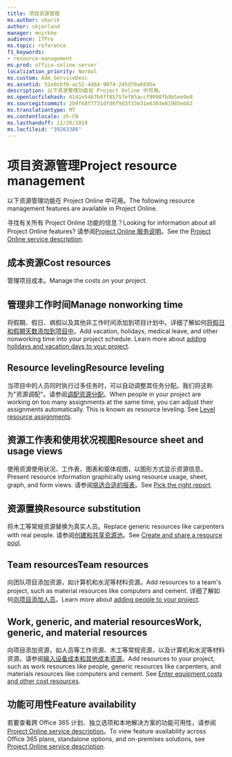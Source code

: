 ```yaml
---
title: 项目资源管理
ms.author: sharik
author: skjerland
manager: mnirkhe
audience: ITPro
ms.topic: reference
f1_keywords:
- resource-management
ms.prod: office-online-server
localization_priority: Normal
ms.custom: Adm_ServiceDesc
ms.assetid: 51e0cbf6-ac52-4d84-9074-245d70a6695e
description: 以下资源管理功能在 Project Online 中可用。
ms.openlocfilehash: 6141e5467b4ff85757ef85accf9098fb9b5ee9e8
ms.sourcegitcommit: 2b9f68f7731dfd6f9d3f33e31e6303e81985ebb2
ms.translationtype: MT
ms.contentlocale: zh-CN
ms.lasthandoff: 11/26/2019
ms.locfileid: "39263386"
---
```

# <a name="project-resource-management"></a><span data-ttu-id="75739-103">项目资源管理</span><span class="sxs-lookup"><span data-stu-id="75739-103">Project resource management</span></span>

<span data-ttu-id="75739-104">以下资源管理功能在 Project Online 中可用。</span><span class="sxs-lookup"><span data-stu-id="75739-104">The following resource management features are available in Project Online.</span></span>
  
<span data-ttu-id="75739-105">寻找有关所有 Project Online 功能的信息？</span><span class="sxs-lookup"><span data-stu-id="75739-105">Looking for information about all Project Online features?</span></span> <span data-ttu-id="75739-106">请参阅[Project Online 服务说明](project-online-service-description.md)。</span><span class="sxs-lookup"><span data-stu-id="75739-106">See the [Project Online service description](project-online-service-description.md).</span></span>
  
## <a name="cost-resources"></a><span data-ttu-id="75739-107">成本资源</span><span class="sxs-lookup"><span data-stu-id="75739-107">Cost resources</span></span>

<span data-ttu-id="75739-108">管理项目成本。</span><span class="sxs-lookup"><span data-stu-id="75739-108">Manage the costs on your project.</span></span>
  
## <a name="manage-nonworking-time"></a><span data-ttu-id="75739-109">管理非工作时间</span><span class="sxs-lookup"><span data-stu-id="75739-109">Manage nonworking time</span></span>

<span data-ttu-id="75739-p102">将假期、假日、病假以及其他非工作时间添加到项目计划中。详细了解如何[将假日和假期天数添加到项目中](https://go.microsoft.com/fwlink/p/?LinkId=271337)。</span><span class="sxs-lookup"><span data-stu-id="75739-p102">Add vacation, holidays, medical leave, and other nonworking time into your project schedule. Learn more about [adding holidays and vacation days to your project](https://go.microsoft.com/fwlink/p/?LinkId=271337).</span></span>
  
## <a name="resource-leveling"></a><span data-ttu-id="75739-112">Resource leveling</span><span class="sxs-lookup"><span data-stu-id="75739-112">Resource leveling</span></span>

<span data-ttu-id="75739-p103">当项目中的人员同时执行过多任务时，可以自动调整其任务分配。我们将这称为"资源调配"。请参阅[调配资源分配](https://go.microsoft.com/fwlink/p/?LinkId=271348)。</span><span class="sxs-lookup"><span data-stu-id="75739-p103">When people in your project are working on too many assignments at the same time, you can adjust their assignments automatically. This is known as resource leveling. See [Level resource assignments](https://go.microsoft.com/fwlink/p/?LinkId=271348).</span></span>
  
## <a name="resource-sheet-and-usage-views"></a><span data-ttu-id="75739-116">资源工作表和使用状况视图</span><span class="sxs-lookup"><span data-stu-id="75739-116">Resource sheet and usage views</span></span>

<span data-ttu-id="75739-117">使用资源使用状况、工作表、图表和窗体视图，以图形方式显示资源信息。</span><span class="sxs-lookup"><span data-stu-id="75739-117">Present resource information graphically using resource usage, sheet, graph, and form views.</span></span> <span data-ttu-id="75739-118">请参阅[挑选合适的报表](https://go.microsoft.com/fwlink/?LinkId=402920)。</span><span class="sxs-lookup"><span data-stu-id="75739-118">See [Pick the right report](https://go.microsoft.com/fwlink/?LinkId=402920).</span></span>
  
## <a name="resource-substitution"></a><span data-ttu-id="75739-119">资源置换</span><span class="sxs-lookup"><span data-stu-id="75739-119">Resource substitution</span></span>

<span data-ttu-id="75739-120">将木工等常规资源替换为真实人员。</span><span class="sxs-lookup"><span data-stu-id="75739-120">Replace generic resources like carpenters with real people.</span></span> <span data-ttu-id="75739-121">请参阅[创建和共享资源池](https://go.microsoft.com/fwlink/?LinkId=402921)。</span><span class="sxs-lookup"><span data-stu-id="75739-121">See [Create and share a resource pool](https://go.microsoft.com/fwlink/?LinkId=402921).</span></span>
  
## <a name="team-resources"></a><span data-ttu-id="75739-122">Team resources</span><span class="sxs-lookup"><span data-stu-id="75739-122">Team resources</span></span>

<span data-ttu-id="75739-123">向团队项目添加资源，如计算机和水泥等材料资源。</span><span class="sxs-lookup"><span data-stu-id="75739-123">Add resources to a team's project, such as material resources like computers and cement.</span></span> <span data-ttu-id="75739-124">详细了解如何[向项目添加人员](https://go.microsoft.com/fwlink/p/?LinkId=271347)。</span><span class="sxs-lookup"><span data-stu-id="75739-124">Learn more about [adding people to your project](https://go.microsoft.com/fwlink/p/?LinkId=271347).</span></span>
  
## <a name="work-generic-and-material-resources"></a><span data-ttu-id="75739-125">Work, generic, and material resources</span><span class="sxs-lookup"><span data-stu-id="75739-125">Work, generic, and material resources</span></span>

<span data-ttu-id="75739-p107">向项目添加资源，如人员等工作资源、木工等常规资源，以及计算机和水泥等材料资源。请参阅[输入设备成本和其他成本资源](https://go.microsoft.com/fwlink/?LinkId=402922)。</span><span class="sxs-lookup"><span data-stu-id="75739-p107">Add resources to your project, such as work resources like people, generic resources like carpenters, and materials resources like computers and cement. See [Enter equipment costs and other cost resources](https://go.microsoft.com/fwlink/?LinkId=402922).</span></span>
  
## <a name="feature-availability"></a><span data-ttu-id="75739-128">功能可用性</span><span class="sxs-lookup"><span data-stu-id="75739-128">Feature availability</span></span>

<span data-ttu-id="75739-129">若要查看跨 Office 365 计划、独立选项和本地解决方案的功能可用性，请参阅[Project Online service description](project-online-service-description.md)。</span><span class="sxs-lookup"><span data-stu-id="75739-129">To view feature availability across Office 365 plans, standalone options, and on-premises solutions, see [Project Online service description](project-online-service-description.md).</span></span>
  

